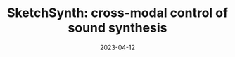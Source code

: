 ---
type: "Paper"
title: "SketchSynth: cross-modal control of sound synthesis"
authors: ["Sebastian L\xf6bbers","Louise Thorpe", "Gy\xf6rgy Fazekas"]
date: "2023-04-12"
in: "Proceedings of 12th International Conference on Computational Intelligence in Music, Sound, Art and Design (EvoMUSART)"
link: "https://link.springer.com/chapter/10.1007/978-3-031-29956-8_11"
asset: "SketchSynth_cross-modal_control_of_sound_synthesis.pdf"
---